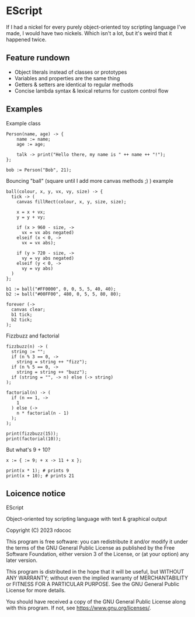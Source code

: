 # EScript

If I had a nickel for every purely object-oriented toy scripting language I've made, I would have two nickels. Which isn't a lot, but it's weird that it happened twice.

## Feature rundown

* Object literals instead of classes or prototypes
* Variables and properties are the same thing
* Getters & setters are identical to regular methods
* Concise lambda syntax & lexical returns for custom control flow

## Examples

Example class

```
Person(name, age) -> {
    name := name;
    age := age;
    
    talk -> print("Hello there, my name is " ++ name ++ "!");
};

bob := Person("Bob", 21);
```

Bouncing "ball" (square until I add more canvas methods ;) ) example

```
ball(colour, x, y, vx, vy, size) -> {
  tick -> (
    canvas fillRect(colour, x, y, size, size);

    x = x + vx;
    y = y + vy;

    if (x > 960 - size, ->
      vx = vx abs negated)
    elseif (x < 0, ->
      vx = vx abs);
  
    if (y > 720 - size, ->
      vy = vy abs negated)
    elseif (y < 0, ->
      vy = vy abs)
  )
};

b1 := ball("#FF0000", 0, 0, 5, 5, 40, 40);
b2 := ball("#00FF00", 480, 0, 5, 5, 80, 80);

forever (->
  canvas clear;
  b1 tick;
  b2 tick;
);
```

Fizzbuzz and factorial

```
fizzbuzz(n) -> (
  string := "";
  if (n % 3 == 0, ->
    string = string ++ "fizz");
  if (n % 5 == 0, ->
    string = string ++ "buzz");
  if (string = "", -> n) else (-> string)
);

factorial(n) -> (
  if (n == 1, ->
    1
  ) else (->
    n * factorial(n - 1)
  );
);

print(fizzbuzz(15));
print(factorial(10));
```

But what's 9 + 10?

```
x := { := 9; + x -> 11 + x };

print(x * 1); # prints 9
print(x + 10); # prints 21
```



## Loicence notice

EScript

Object-oriented toy scripting language with text & graphical output

Copyright (C) 2023 rdococ

This program is free software: you can redistribute it and/or modify
it under the terms of the GNU General Public License as published by
the Free Software Foundation, either version 3 of the License, or
(at your option) any later version.

This program is distributed in the hope that it will be useful,
but WITHOUT ANY WARRANTY; without even the implied warranty of
MERCHANTABILITY or FITNESS FOR A PARTICULAR PURPOSE.  See the
GNU General Public License for more details.

You should have received a copy of the GNU General Public License
along with this program.  If not, see <https://www.gnu.org/licenses/>.